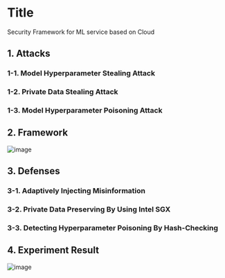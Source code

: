 # Title
Security Framework for ML service based on Cloud

## 1. Attacks
### 1-1. Model Hyperparameter Stealing Attack
### 1-2. Private Data Stealing Attack
### 1-3. Model Hyperparameter Poisoning Attack

## 2. Framework
![image](https://user-images.githubusercontent.com/89198489/135047422-23c7c0d4-01e7-470a-9824-00c8b81b540a.png)

## 3. Defenses
### 3-1. Adaptively Injecting Misinformation
### 3-2. Private Data Preserving By Using Intel SGX
### 3-3. Detecting Hyperparameter Poisoning By Hash-Checking

## 4. Experiment Result
![image](https://user-images.githubusercontent.com/89198489/135047863-cc25083b-8f42-450a-b835-2c01141f7376.png)

